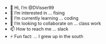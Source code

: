 - 👋 Hi, I’m @DVisser99
- 👀 I’m interested in ... fising
- 🌱 I’m currently learning ... coding
- 💞️ I’m looking to collaborate on ... class work
- 📫 How to reach me ... slack
- ⚡ Fun fact: ... I grew up in the south

<!---
DVisser99/DVisser99 is a ✨ special ✨ repository because its `README.md` (this file) appears on your GitHub profile.
You can click the Preview link to take a look at your changes.
--->
